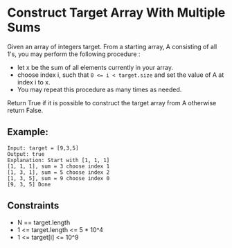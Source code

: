 # Construct Target Array With Multiple Sums

Given an array of integers target. From a starting array, A consisting of all 1's, you may perform the following procedure :

- let x be the sum of all elements currently in your array.
- choose index i, such that `0 <= i < target.size` and set the value of A at index i to x.
- You may repeat this procedure as many times as needed.

Return True if it is possible to construct the target array from A otherwise return False.

## Example:
```
Input: target = [9,3,5]
Output: true
Explanation: Start with [1, 1, 1] 
[1, 1, 1], sum = 3 choose index 1
[1, 3, 1], sum = 5 choose index 2
[1, 3, 5], sum = 9 choose index 0
[9, 3, 5] Done
```

## Constraints
- N == target.length
- 1 <= target.length <= 5 * 10^4
- 1 <= target[i] <= 10^9
